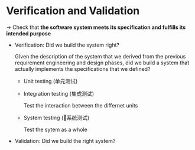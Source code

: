 # Verification and Validation

-> Check that **the software system meets its specification and fulfills its intended purpose**

- Verification: Did we build the system right?

  GIven the description of the system that we derived from the previous requirement engineering and design phases, did we build a system that actually implements the specifications that we defined?

  - Unit testing (单元测试)

  - Integration testing (集成测试)

    Test the interaction between the differnet units

  - System testing (系统测试)

    Test the sytem as a whole

- Validation: Did we build the right system?